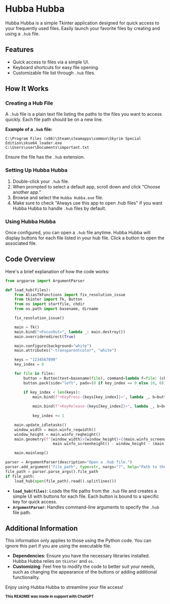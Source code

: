# Hubba Hubba

Hubba Hubba is a simple Tkinter application designed for quick access to your frequently used files. Easily launch your favorite files by creating and using a `.hub` file.

## Features

- Quick access to files via a simple UI.
- Keyboard shortcuts for easy file opening.
- Customizable file list through `.hub` files.

## How It Works

### Creating a Hub File

A `.hub` file is a plain text file listing the paths to the files you want to access quickly. Each file path should be on a new line.

**Example of a `.hub` file:**
```
C:\Program Files (x86)\Steam\steamapps\common\Skyrim Special Edition\skse64_loader.exe
C:\Users\user\Documents\important.txt
```

Ensure the file has the `.hub` extension.

### Setting Up Hubba Hubba

1. Double-click your `.hub` file.
2. When prompted to select a default app, scroll down and click "Choose another app."
3. Browse and select the `Hubba Hubba.exe` file.
4. Make sure to check "Always use this app to open .hub files" if you want Hubba Hubba to handle `.hub` files by default.

### Using Hubba Hubba

Once configured, you can open a `.hub` file anytime. Hubba Hubba will display buttons for each file listed in your hub file. Click a button to open the associated file.

## Code Overview

Here's a brief explanation of how the code works:

```python
from argparse import ArgumentParser

def load_hub(files):
    from AliasTkFunctions import fix_resolution_issue
    from tkinter import Tk, Button
    from os import startfile, chdir
    from os.path import basename, dirname

    fix_resolution_issue()

    main = Tk()
    main.bind("<FocusOut>", lambda _: main.destroy())
    main.overrideredirect(True)

    main.configure(background="white")
    main.attributes("-transparentcolor", "white")

    keys = "1234567890"
    key_index = 0

    for file in files:
        button = Button(text=basename(file), command=lambda f=file: (chdir(dirname(f)), startfile(f), main.destroy()))
        button.pack(side="left", padx=(0 if key_index == 0 else 10, 0))

        if key_index < len(keys):
            main.bind(f"<KeyPress-{keys[key_index]}>", lambda _, b=button: (b.config(relief="sunken"),
                                                                            b.update_idletasks()))
            main.bind(f"<KeyRelease-{keys[key_index]}>", lambda _, b=button: (b.config(relief="raised"), b.invoke(),
                                                                              b.update_idletasks()))
            key_index += 1

    main.update_idletasks()
    window_width = main.winfo_reqwidth()
    window_height = main.winfo_reqheight()
    main.geometry(f"{window_width}x{window_height}+{(main.winfo_screenwidth() - window_width) // 2}+{
                     main.winfo_screenheight() - window_height - (main.winfo_screenheight() // 16)}")

    main.mainloop()

parser = ArgumentParser(description="Open a .hub file.")
parser.add_argument("file_path", type=str, nargs="?", help="Path to the .hub file")
file_path = parser.parse_args().file_path
if file_path:
    load_hub(open(file_path).read().splitlines())
```

- **`load_hub(files)`**: Loads the file paths from the `.hub` file and creates a simple UI with buttons for each file. Each button is bound to a specific key for quick access.
- **`ArgumentParser`**: Handles command-line arguments to specify the `.hub` file path.

## Additional Information
This information only applies to those using the Python code. You can ignore this part if you are using the executable file.

- **Dependencies**: Ensure you have the necessary libraries installed. Hubba Hubba relies on `tkinter` and `os`.
- **Customizing**: Feel free to modify the code to better suit your needs, such as changing the appearance of the buttons or adding additional functionality.

Enjoy using Hubba Hubba to streamline your file access!

<sub>**This README was made in support with ChatGPT**</sub>
